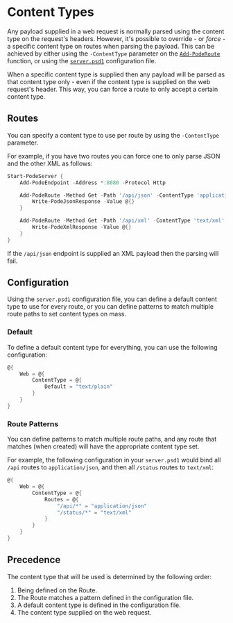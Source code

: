 # Content Types

Any payload supplied in a web request is normally parsed using the content type on the request's headers. However, it's possible to override - or *force* - a specific content type on routes when parsing the payload. This can be achieved by either using the `-ContentType` parameter on the [`Add-PodeRoute`](../../../../../Functions/Routes/Add-PodeRoute) function, or using the [`server.psd1`](../../Configuration) configuration file.

When a specific content type is supplied then any payload will be parsed as that content type only - even if the content type is supplied on the web request's header. This way, you can force a route to only accept a certain content type.

## Routes

You can specify a content type to use per route by using the `-ContentType` parameter.

For example, if you have two routes you can force one to only parse JSON and the other XML as follows:

```powershell
Start-PodeServer {
    Add-PodeEndpoint -Address *:8080 -Protocol Http

    Add-PodeRoute -Method Get -Path '/api/json' -ContentType 'application/json' -ScriptBlock {
        Write-PodeJsonResponse -Value @{}
    }

    Add-PodeRoute -Method Get -Path '/api/xml' -ContentType 'text/xml' -ScriptBlock {
        Write-PodeXmlResponse -Value @{}
    }
}
```

If the `/api/json` endpoint is supplied an XML payload then the parsing will fail.

## Configuration

Using the `server.psd1` configuration file, you can define a default content type to use for every route, or you can define patterns to match multiple route paths to set content types on mass.

### Default

To define a default content type for everything, you can use the following configuration:

```powershell
@{
    Web = @{
        ContentType = @{
            Default = "text/plain"
        }
    }
}
```

### Route Patterns

You can define patterns to match multiple route paths, and any route that matches (when created) will have the appropriate content type set.

For example, the following configuration in your `server.psd1` would bind all `/api` routes to `application/json`, and then all `/status` routes to `text/xml`:

```powershell
@{
    Web = @{
        ContentType = @{
            Routes = @{
                "/api/*" = "application/json"
                "/status/*" = "text/xml"
            }
        }
    }
}
```

## Precedence

The content type that will be used is determined by the following order:

1. Being defined on the Route.
2. The Route matches a pattern defined in the configuration file.
3. A default content type is defined in the configuration file.
4. The content type supplied on the web request.
